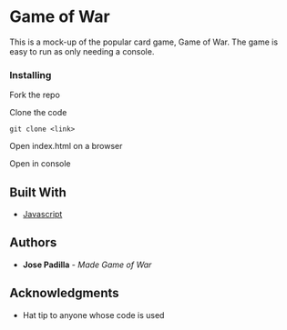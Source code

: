 # Game of War

This is a mock-up of the popular card game, Game of War. The game is easy to run as only needing a console. 


### Installing

Fork the repo

Clone the code

    git clone <link>
    
Open index.html on a browser

Open in console


## Built With

  - [Javascript](https://www.javascript.com/)

## Authors

  - **Jose Padilla** - *Made Game of War* 

## Acknowledgments

  - Hat tip to anyone whose code is used

